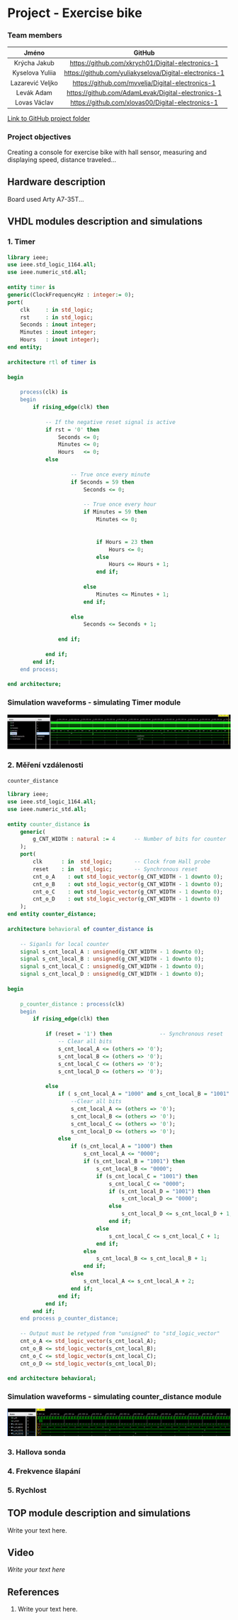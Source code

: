 # Project - Exercise bike

### Team members

| **Jméno** | **GitHub** |
| :-: | :-: |
| Krýcha Jakub | https://github.com/xkrych01/Digital-electronics-1 |
| Kyselova Yuliia | https://github.com/yuliakyselova/Digital-electronics-1 |
| Lazarević Veljko| https://github.com/mvvelja/Digital-electronics-1 |
| Levák Adam     | https://github.com/AdamLevak/Digital-electronics-1 |
| Lovas Václav  |  https://github.com/xlovas00/Digital-electronics-1|

[Link to GitHub project folder]( http://github.com/xxx)

### Project objectives

Creating a console for exercise bike with hall sensor, measuring and displaying speed, distance traveled...


## Hardware description

Board used Arty A7-35T...


## VHDL modules description and simulations

### 1. Timer
```vhdl
library ieee;
use ieee.std_logic_1164.all;
use ieee.numeric_std.all;
 
entity timer is
generic(ClockFrequencyHz : integer:= 0);
port(
    clk     : in std_logic;
    rst     : in std_logic;
    Seconds : inout integer;
    Minutes : inout integer;
    Hours   : inout integer);
end entity;
 
architecture rtl of timer is
 
begin
 
    process(clk) is
    begin
        if rising_edge(clk) then
 
            -- If the negative reset signal is active
            if rst = '0' then
                Seconds <= 0;
                Minutes <= 0;
                Hours   <= 0;
            else
 
                    -- True once every minute
                    if Seconds = 59 then
                        Seconds <= 0;
 
                        -- True once every hour
                        if Minutes = 59 then
                            Minutes <= 0;
 
                        
                            if Hours = 23 then
                                Hours <= 0;
                            else
                                Hours <= Hours + 1;
                            end if;
 
                        else
                            Minutes <= Minutes + 1;
                        end if;
 
                    else
                        Seconds <= Seconds + 1;
          
                end if;
 
            end if;
        end if;
    end process;
 
end architecture;
```

### Simulation waveforms - simulating Timer module
![project](https://github.com/yuliakyselova/Digital-electronics-1/blob/main/Labs/project/Images/timer.png)

### 2. Měření vzdálenosti

`counter_distance`
```vhdl
library ieee;
use ieee.std_logic_1164.all;
use ieee.numeric_std.all;

entity counter_distance is
    generic(
        g_CNT_WIDTH : natural := 4      -- Number of bits for counter
    );
    port(
        clk      : in  std_logic;       -- Clock from Hall probe
        reset    : in  std_logic;       -- Synchronous reset
        cnt_o_A    : out std_logic_vector(g_CNT_WIDTH - 1 downto 0);    -- Output data display A
        cnt_o_B    : out std_logic_vector(g_CNT_WIDTH - 1 downto 0);    -- Output data display B
        cnt_o_C    : out std_logic_vector(g_CNT_WIDTH - 1 downto 0);    -- Output data display C
        cnt_o_D    : out std_logic_vector(g_CNT_WIDTH - 1 downto 0)     -- Output data display D
    );
end entity counter_distance;

architecture behavioral of counter_distance is

    -- Siganls for local counter
    signal s_cnt_local_A : unsigned(g_CNT_WIDTH - 1 downto 0);
    signal s_cnt_local_B : unsigned(g_CNT_WIDTH - 1 downto 0);
    signal s_cnt_local_C : unsigned(g_CNT_WIDTH - 1 downto 0);
    signal s_cnt_local_D : unsigned(g_CNT_WIDTH - 1 downto 0);

begin

    p_counter_distance : process(clk)
    begin
        if rising_edge(clk) then
        
            if (reset = '1') then               -- Synchronous reset
                -- Clear all bits
                s_cnt_local_A <= (others => '0');
                s_cnt_local_B <= (others => '0');
                s_cnt_local_C <= (others => '0');
                s_cnt_local_D <= (others => '0');

            else
                if ( s_cnt_local_A = "1000" and s_cnt_local_B = "1001" and s_cnt_local_C = "1001" and s_cnt_local_D = "1001") then
                    --Clear all bits
                    s_cnt_local_A <= (others => '0');
                    s_cnt_local_B <= (others => '0');
                    s_cnt_local_C <= (others => '0');
                    s_cnt_local_D <= (others => '0');
                else
                    if (s_cnt_local_A = "1000") then                        -- display A = 9 -> reset display A
                        s_cnt_local_A <= "0000";
                        if (s_cnt_local_B = "1001") then                    -- display B = 9 -> reset display B
                            s_cnt_local_B <= "0000";
                            if (s_cnt_local_C = "1001") then                -- display B = 9 -> reset display C
                                s_cnt_local_C <= "0000";
                                if (s_cnt_local_D = "1001") then            -- display B = 9 -> reset display D
                                    s_cnt_local_D <= "0000";
                                else
                                    s_cnt_local_D <= s_cnt_local_D + 1;     -- data(display D) + 1
                                end if;
                            else
                                s_cnt_local_C <= s_cnt_local_C + 1;         -- data(display C) + 1
                            end if;
                        else
                            s_cnt_local_B <= s_cnt_local_B + 1;             -- data(display B) + 1
                        end if;
                    else
                        s_cnt_local_A <= s_cnt_local_A + 2;                 -- data(display A) + 1
                    end if;
                end if;
            end if;
        end if;
    end process p_counter_distance;

    -- Output must be retyped from "unsigned" to "std_logic_vector"
    cnt_o_A <= std_logic_vector(s_cnt_local_A);
    cnt_o_B <= std_logic_vector(s_cnt_local_B);
    cnt_o_C <= std_logic_vector(s_cnt_local_C);
    cnt_o_D <= std_logic_vector(s_cnt_local_D);

end architecture behavioral;
```
### Simulation waveforms - simulating counter_distance module
![project](https://github.com/yuliakyselova/Digital-electronics-1/blob/main/Labs/project/Images/counter_distance.png)

### 3. Hallova sonda

### 4. Frekvence šlapání

### 5. Rychlost






## TOP module description and simulations

Write your text here.


## Video

*Write your text here*


## References

   1. Write your text here.
